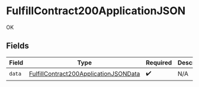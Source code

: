 # FulfillContract200ApplicationJSON

OK


## Fields

| Field                                                                                                     | Type                                                                                                      | Required                                                                                                  | Description                                                                                               |
| --------------------------------------------------------------------------------------------------------- | --------------------------------------------------------------------------------------------------------- | --------------------------------------------------------------------------------------------------------- | --------------------------------------------------------------------------------------------------------- |
| `data`                                                                                                    | [FulfillContract200ApplicationJSONData](../../models/operations/fulfillcontract200applicationjsondata.md) | :heavy_check_mark:                                                                                        | N/A                                                                                                       |